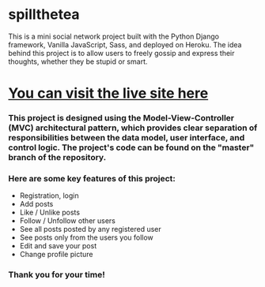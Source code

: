 # spillthetea

This is a mini social network project built with the Python Django framework, Vanilla JavaScript, Sass, and deployed on Heroku. The idea behind this project is to allow users to freely gossip and express their thoughts, whether they be stupid or smart. 

# **[You can visit the live site here](https://spillthetea.herokuapp.com/)**

### This project is designed using the Model-View-Controller (MVC) architectural pattern, which provides clear separation of responsibilities between the data model, user interface, and control logic. The project's code can be found on the "master" branch of the repository.


### Here are some key features of this project: 
- Registration, login
- Add posts
- Like / Unlike posts
- Follow / Unfollow other users
- See all posts posted by any registered user
- See posts only from the users you follow
- Edit and save your post
- Change profile picture

### Thank you for your time! 




